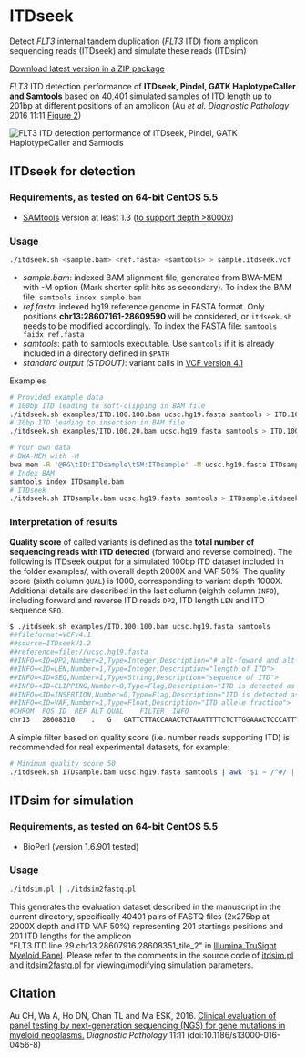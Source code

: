 ITDseek
=======
Detect _FLT3_ internal tandem duplication (_FLT3_ ITD) from amplicon sequencing reads (ITDseek) and simulate these reads (ITDsim)

[Download latest version in a ZIP package](https://github.com/tommyau/itdseek/zipball/master)

_FLT3_ ITD detection performance of **ITDseek, Pindel, GATK HaplotypeCaller and Samtools** based on 40,401 simulated samples of ITD length up to 201bp at different positions of an amplicon (Au _et al. Diagnostic Pathology_ 2016 11:11 [Figure 2](http://link.springer.com/article/10.1186/s13000-016-0456-8/fulltext.html#Fig2))

![FLT3 ITD detection performance of ITDseek, Pindel, GATK HaplotypeCaller and Samtools](http://static-content.springer.com/image/art%3A10.1186%2Fs13000-016-0456-8/MediaObjects/13000_2016_456_Fig2_HTML.gif)

ITDseek for detection
---------------------
### Requirements, as tested on 64-bit CentOS 5.5
* [SAMtools](http://www.htslib.org/download/) version at least 1.3 ([to support depth >8000x](https://github.com/samtools/samtools/pull/322))

### Usage
```bash
./itdseek.sh <sample.bam> <ref.fasta> <samtools> > sample.itdseek.vcf
```
- *sample.bam*: indexed BAM alignment file, generated from BWA-MEM with -M option (Mark shorter split hits as secondary). To index the BAM file: `samtools index sample.bam`
- *ref.fasta*: indexed hg19 reference genome in FASTA format. Only positions **chr13:28607161-28609590** will be considered, or `itdseek.sh` needs to be modified accordingly. To index the FASTA file: `samtools faidx ref.fasta`
- *samtools*: path to samtools executable. Use `samtools` if it is already included in a directory defined in `$PATH`
- *standard output (STDOUT)*: variant calls in [VCF version 4.1](http://samtools.github.io/hts-specs/VCFv4.1.pdf)

Examples
```bash
# Provided example data
# 100bp ITD leading to soft-clipping in BAM file
./itdseek.sh examples/ITD.100.100.bam ucsc.hg19.fasta samtools > ITD.100.100.itdseek.vcf
# 20bp ITD leading to insertion in BAM file
./itdseek.sh examples/ITD.100.20.bam ucsc.hg19.fasta samtools > ITD.100.20.itdseek.vcf

# Your own data
# BWA-MEM with -M
bwa mem -R '@RG\tID:ITDsample\tSM:ITDsample' -M ucsc.hg19.fasta ITDsample.R1.fastq ITDsample.R2.fastq | samtools sort > ITDsample.bam
# Index BAM
samtools index ITDsample.bam
# ITDseek
./itdseek.sh ITDsample.bam ucsc.hg19.fasta samtools > ITDsample.itdseek.vcf
```

### Interpretation of results
**Quality score** of called variants is defined as the **total number of sequencing reads with ITD detected** (forward and reverse combined).
The following is ITDseek output for a simulated 100bp ITD dataset included in the folder examples/, with overall depth 2000X and VAF 50%. The quality score (sixth column `QUAL`) is 1000, corresponding to variant depth 1000X. Additional details are described in the last column (eighth column `INFO`), including forward and reverse ITD reads `DP2`, ITD length `LEN` and ITD sequence `SEQ`.
```bash
$ ./itdseek.sh examples/ITD.100.100.bam ucsc.hg19.fasta samtools
##fileformat=VCFv4.1
##source=ITDseekV1.2
##reference=file://ucsc.hg19.fasta
##INFO=<ID=DP2,Number=2,Type=Integer,Description="# alt-foward and alt-reverse reads">
##INFO=<ID=LEN,Number=1,Type=Integer,Description="length of ITD">
##INFO=<ID=SEQ,Number=1,Type=String,Description="sequence of ITD">
##INFO=<ID=CLIPPING,Number=0,Type=Flag,Description="ITD is detected as soft-clipping">
##INFO=<ID=INSERTION,Number=0,Type=Flag,Description="ITD is detected as insertion">
##INFO=<ID=VAF,Number=1,Type=Float,Description="ITD allele fraction">
#CHROM	POS	ID	REF	ALT	QUAL	FILTER	INFO
chr13	28608310	.	G	GATTCTTACCAAACTCTAAATTTTCTCTTGGAAACTCCCATTTGAGATCATATTCATATTCTCTGAAATCAACGTAGAAGTACTCATTATCTGAGGAGCCG	2000	.	DP2=1000,1000;LEN=100;SEQ=ATTCTTACCAAACTCTAAATTTTCTCTTGGAAACTCCCATTTGAGATCATATTCATATTCTCTGAAATCAACGTAGAAGTACTCATTATCTGAGGAGCCG;CLIPPING;VAF=0.50
```
A simple filter based on quality score (i.e. number reads supporting ITD) is recommended for real experimental datasets, for example:
```bash
# Minimum quality score 50
./itdseek.sh ITDsample.bam ucsc.hg19.fasta samtools | awk '$1 ~ /^#/ || $6 >= 50' > ITDsample.itdseek.vcf
```


ITDsim for simulation
---------------------
### Requirements, as tested on 64-bit CentOS 5.5
* BioPerl (version 1.6.901 tested)

### Usage
```bash
./itdsim.pl | ./itdsim2fastq.pl
```
This generates the evaluation dataset described in the manuscript in the current directory, specifically 40401 pairs of FASTQ files (2x275bp at 2000X depth and ITD VAF 50%) representing 201 startings positions and 201 ITD lengths for the amplicon "FLT3.ITD.line.29.chr13.28607916.28608351_tile_2" in [Illumina TruSight Myeloid Panel](https://support.illumina.com/downloads/trusight-dna-amplicon-product-files.html).
Please refer to the comments in the source code of [itdsim.pl](https://github.com/tommyau/itdseek/blob/master/itdsim.pl) and [itdsim2fastq.pl](https://github.com/tommyau/itdseek/blob/master/itdsim2fastq.pl) for viewing/modifying simulation parameters.


Citation
--------
Au CH, Wa A, Ho DN, Chan TL and Ma ESK, 2016. [Clinical evaluation of panel testing by next-generation sequencing (NGS) for gene mutations in myeloid neoplasms.](http://link.springer.com/article/10.1186/s13000-016-0456-8/fulltext.html) _Diagnostic Pathology_ 11:11 (doi:10.1186/s13000-016-0456-8)

